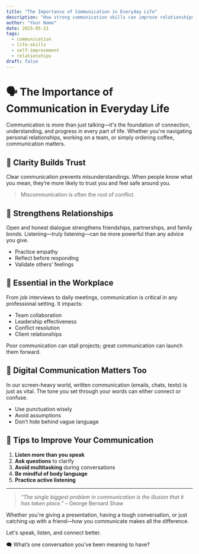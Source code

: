 ```yaml
---
title: "The Importance of Communication in Everyday Life"
description: "How strong communication skills can improve relationships, work, and well-being."
author: "Your Name"
date: 2025-05-21
tags: 
  - communication
  - life-skills
  - self-improvement
  - relationships
draft: false
---
```


# 🗣️ The Importance of Communication in Everyday Life

Communication is more than just talking—it's the foundation of connection, understanding, and progress in every part of life. Whether you're navigating personal relationships, working on a team, or simply ordering coffee, communication matters.

## 🧠 Clarity Builds Trust

Clear communication prevents misunderstandings. When people know what you mean, they’re more likely to trust you and feel safe around you.

> Miscommunication is often the root of conflict.

## 👥 Strengthens Relationships

Open and honest dialogue strengthens friendships, partnerships, and family bonds. Listening—truly listening—can be more powerful than any advice you give.

- Practice empathy
- Reflect before responding
- Validate others’ feelings

## 💼 Essential in the Workplace

From job interviews to daily meetings, communication is critical in any professional setting. It impacts:

- Team collaboration
- Leadership effectiveness
- Conflict resolution
- Client relationships

Poor communication can stall projects; great communication can launch them forward.

## 📱 Digital Communication Matters Too

In our screen-heavy world, written communication (emails, chats, texts) is just as vital. The tone you set through your words can either connect or confuse.

- Use punctuation wisely
- Avoid assumptions
- Don’t hide behind vague language

## 🎯 Tips to Improve Your Communication

1. **Listen more than you speak**
2. **Ask questions** to clarify
3. **Avoid multitasking** during conversations
4. **Be mindful of body language**
5. **Practice active listening**

---

> _“The single biggest problem in communication is the illusion that it has taken place.”_ – George Bernard Shaw

Whether you're giving a presentation, having a tough conversation, or just catching up with a friend—how you communicate makes all the difference.

Let's speak, listen, and connect better.

🗨️ What’s one conversation you’ve been meaning to have?
